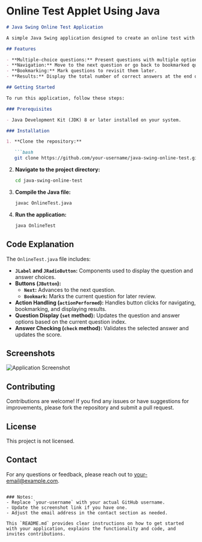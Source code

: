 # Online Test Applet Using Java

```markdown
# Java Swing Online Test Application

A simple Java Swing application designed to create an online test with multiple-choice questions. This application allows users to navigate through questions, bookmark them for later, and view their results.

## Features

- **Multiple-choice questions:** Present questions with multiple options.
- **Navigation:** Move to the next question or go back to bookmarked questions.
- **Bookmarking:** Mark questions to revisit them later.
- **Results:** Display the total number of correct answers at the end of the test.

## Getting Started

To run this application, follow these steps:

### Prerequisites

- Java Development Kit (JDK) 8 or later installed on your system.

### Installation

1. **Clone the repository:**

   ```bash
   git clone https://github.com/your-username/java-swing-online-test.git
   ```

2. **Navigate to the project directory:**

   ```bash
   cd java-swing-online-test
   ```

3. **Compile the Java file:**

   ```bash
   javac OnlineTest.java
   ```

4. **Run the application:**

   ```bash
   java OnlineTest
   ```

## Code Explanation

The `OnlineTest.java` file includes:

- **`JLabel` and `JRadioButton`:** Components used to display the question and answer choices.
- **Buttons (`JButton`):**
  - **`Next`:** Advances to the next question.
  - **`Bookmark`:** Marks the current question for later review.
- **Action Handling (`actionPerformed`):** Handles button clicks for navigating, bookmarking, and displaying results.
- **Question Display (`set` method):** Updates the question and answer options based on the current question index.
- **Answer Checking (`check` method):** Validates the selected answer and updates the score.

## Screenshots

![Application Screenshot](screenshot.png)  <!-- Replace with an actual screenshot of your application -->

## Contributing

Contributions are welcome! If you find any issues or have suggestions for improvements, please fork the repository and submit a pull request.

## License

This project is not licensed.

## Contact

For any questions or feedback, please reach out to [your-email@example.com](mailto:priyanshu.sharma@adypu.edu.in).


```

### Notes:
- Replace `your-username` with your actual GitHub username.
- Update the screenshot link if you have one.
- Adjust the email address in the contact section as needed.

This `README.md` provides clear instructions on how to get started with your application, explains the functionality and code, and invites contributions.

